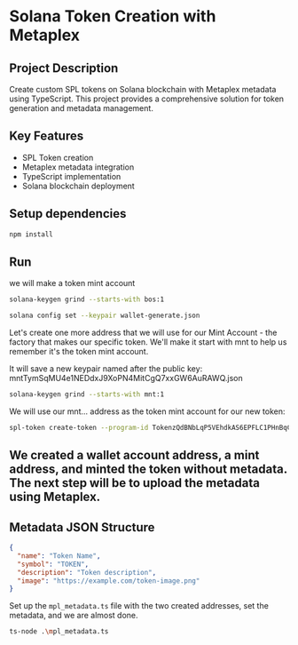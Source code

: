 # Solana Token Creation with Metaplex

## Project Description
Create custom SPL tokens on Solana blockchain with Metaplex metadata using TypeScript. This project provides a comprehensive solution for token generation and metadata management.

## Key Features
- SPL Token creation
- Metaplex metadata integration
- TypeScript implementation
- Solana blockchain deployment

## Setup dependencies
```bash
npm install 
```

## Run
we will make a token mint account

```bash
solana-keygen grind --starts-with bos:1 
```
```bash
solana config set --keypair wallet-generate.json
```

Let's create one more address that we will use for our Mint Account - the factory that makes our specific token. We'll make it start with mnt to help us remember it's the token mint account.

It will save a new keypair named after the public key: mntTymSqMU4e1NEDdxJ9XoPN4MitCgQ7xxGW6AuRAWQ.json

```bash
solana-keygen grind --starts-with mnt:1
```

We will use our mnt... address as the token mint account for our new token:

```bash
spl-token create-token --program-id TokenzQdBNbLqP5VEhdkAS6EPFLC1PHnBqCXEpPxuEb --enable-metadata MINT-WALLET.json
```
## We created a wallet account address, a mint address, and minted the token without metadata. The next step will be to upload the metadata using Metaplex.

## Metadata JSON Structure
```json
{
  "name": "Token Name",
  "symbol": "TOKEN",
  "description": "Token description",
  "image": "https://example.com/token-image.png"
}
```
Set up the `mpl_metadata.ts` file with the two created addresses, set the metadata, and we are almost done.


```bash
ts-node .\mpl_metadata.ts
```
